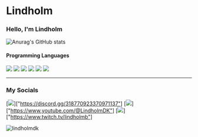 # Lindholm

### Hello, I'm Lindholm


![Anurag's GitHub stats](https://github-readme-stats-ten-opal-59.vercel.app/api?username=lindholmdk&show_icons=true&theme=onedark&hide_border=true)

#### Programming Languages
![](https://img.shields.io/badge/JavaScript-222222?style=for-the-badge&logo=JavaScript&logoColor=yellow)
![](https://img.shields.io/badge/React-222222?style=for-the-badge&logo=React&logoColor=white)
![](https://img.shields.io/badge/Lua-2C2D72?style=for-the-badge&logo=Lua&logoColor=white)
![](https://img.shields.io/badge/HTML5-E34F26?style=for-the-badge&logo=html5&logoColor=white)
![](https://img.shields.io/badge/css3-1572B6?style=for-the-badge&logo=css3&logoColor=white)
![](https://img.shields.io/badge/json-000000?style=for-the-badge&logo=json&logoColor=white)

---

### My Socials

[<img src="https://img.shields.io/badge/Discord-7289da?style=for-the-badge&logo=Discord&logoColor=white"/>]["https://discord.gg/318770923370971137"]
[<img src="https://img.shields.io/badge/YouTube-FF0000?style=for-the-badge&logo=YouTube&logoColor=white"/>]["https://www.youtube.com/@LindholmDK"]
[<img src="https://img.shields.io/badge/Twitch-6441a5?style=for-the-badge&logo=Twitch&logoColor=white"/>]["https://www.twitch.tv/lindholmb"]


<p align="left"> <img src="https://komarev.com/ghpvc/?username=lindholmdk&label=Profile%20views&color=0e75b6&style=flat" alt="lindholmdk" /> </p>
